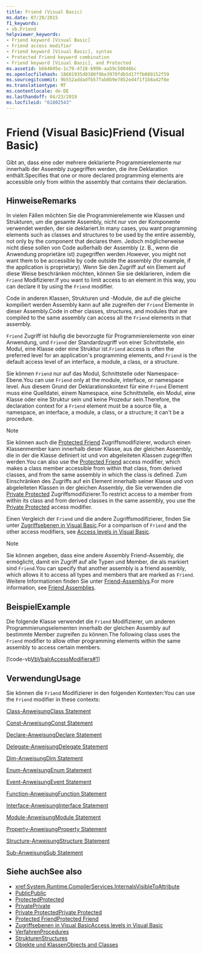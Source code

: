 ```yaml
---
title: Friend (Visual Basic)
ms.date: 07/20/2015
f1_keywords:
- vb.Friend
helpviewer_keywords:
- Friend keyword [Visual Basic]
- Friend access modifier
- Friend keyword [Visual Basic], syntax
- Protected Friend keyword combination
- Friend keyword [Visual Basic], and Protected
ms.assetid: b664605e-1c79-4728-b996-aa59c50846bc
ms.openlocfilehash: 18681935d0380f9be3970fdb5d17ffb089152f59
ms.sourcegitcommit: 9b552addadfb57fab0b9e7852ed4f1f1b8a42f8e
ms.translationtype: MT
ms.contentlocale: de-DE
ms.lasthandoff: 04/23/2019
ms.locfileid: "61802543"
---
```

# <a name="friend-visual-basic"></a><span data-ttu-id="00a19-102">Friend (Visual Basic)</span><span class="sxs-lookup"><span data-stu-id="00a19-102">Friend (Visual Basic)</span></span>
<span data-ttu-id="00a19-103">Gibt an, dass eine oder mehrere deklarierte Programmierelemente nur innerhalb der Assembly zugegriffen werden, die ihre Deklaration enthält.</span><span class="sxs-lookup"><span data-stu-id="00a19-103">Specifies that one or more declared programming elements are accessible only from within the assembly that contains their declaration.</span></span>  
  
## <a name="remarks"></a><span data-ttu-id="00a19-104">Hinweise</span><span class="sxs-lookup"><span data-stu-id="00a19-104">Remarks</span></span>  
 <span data-ttu-id="00a19-105">In vielen Fällen möchten Sie die Programmierelemente wie Klassen und Strukturen, um die gesamte Assembly, nicht nur von der Komponente verwendet werden, der sie deklariert.</span><span class="sxs-lookup"><span data-stu-id="00a19-105">In many cases, you want programming elements such as classes and structures to be used by the entire assembly, not only by the component that declares them.</span></span> <span data-ttu-id="00a19-106">Jedoch möglicherweise nicht diese sollen von Code außerhalb der Assembly (z. B., wenn die Anwendung proprietäre ist) zugegriffen werden.</span><span class="sxs-lookup"><span data-stu-id="00a19-106">However, you might not want them to be accessible by code outside the assembly (for example, if the application is proprietary).</span></span> <span data-ttu-id="00a19-107">Wenn Sie den Zugriff auf ein Element auf diese Weise beschränken möchten, können Sie sie deklarieren, indem die `Friend` Modifizierer.</span><span class="sxs-lookup"><span data-stu-id="00a19-107">If you want to limit access to an element in this way, you can declare it by using the `Friend` modifier.</span></span>  
  
 <span data-ttu-id="00a19-108">Code in anderen Klassen, Strukturen und -Module, die auf die gleiche kompiliert werden Assembly kann auf alle zugreifen der `Friend` Elemente in dieser Assembly.</span><span class="sxs-lookup"><span data-stu-id="00a19-108">Code in other classes, structures, and modules that are compiled to the same assembly can access all the `Friend` elements in that assembly.</span></span>  
  
 <span data-ttu-id="00a19-109">`Friend` Zugriff ist häufig die bevorzugte für Programmierelemente von einer Anwendung, und `Friend` der Standardzugriff von einer Schnittstelle, ein Modul, eine Klasse oder eine Struktur ist.</span><span class="sxs-lookup"><span data-stu-id="00a19-109">`Friend` access is often the preferred level for an application's programming elements, and `Friend` is the default access level of an interface, a module, a class, or a structure.</span></span>  
  
 <span data-ttu-id="00a19-110">Sie können `Friend` nur auf das Modul, Schnittstelle oder Namespace-Ebene.</span><span class="sxs-lookup"><span data-stu-id="00a19-110">You can use `Friend` only at the module, interface, or namespace level.</span></span> <span data-ttu-id="00a19-111">Aus diesem Grund der Deklarationskontext für eine `Friend` Element muss eine Quelldatei, einem Namespace, eine Schnittstelle, ein Modul, eine Klasse oder eine Struktur sein und keine Prozedur sein.</span><span class="sxs-lookup"><span data-stu-id="00a19-111">Therefore, the declaration context for a `Friend` element must be a source file, a namespace, an interface, a module, a class, or a structure; it can't be a procedure.</span></span>  

> [!NOTE]
> <span data-ttu-id="00a19-112">Sie können auch die [Protected Friend](protected-friend.md) Zugriffsmodifizierer, wodurch einen Klassenmember kann innerhalb dieser Klasse, aus der gleichen Assembly, die in der die Klasse definiert ist und von abgeleiteten Klassen zugegriffen werden.</span><span class="sxs-lookup"><span data-stu-id="00a19-112">You can also use the [Protected Friend](protected-friend.md) access modifier, which makes a class member accessible from within that class, from derived classes, and from the same assembly in which the class is defined.</span></span> <span data-ttu-id="00a19-113">Zum Einschränken des Zugriffs auf ein Element innerhalb seiner Klasse und von abgeleiteten Klassen in der gleichen Assembly, die Sie verwenden die [Private Protected](private-protected.md) Zugriffsmodifizierer.</span><span class="sxs-lookup"><span data-stu-id="00a19-113">To restrict access to a member from within its class and from derived classes in the same assembly, you use the [Private Protected](private-protected.md) access modifier.</span></span>

 <span data-ttu-id="00a19-114">Einen Vergleich der `Friend` und die andere Zugriffsmodifizierer, finden Sie unter [Zugriffsebenen in Visual Basic](../../../visual-basic/programming-guide/language-features/declared-elements/access-levels.md).</span><span class="sxs-lookup"><span data-stu-id="00a19-114">For a comparison of `Friend` and the other access modifiers, see [Access levels in Visual Basic](../../../visual-basic/programming-guide/language-features/declared-elements/access-levels.md).</span></span>  
  
> [!NOTE]
>  <span data-ttu-id="00a19-115">Sie können angeben, dass eine andere Assembly Friend-Assembly, die ermöglicht, damit ein Zugriff auf alle Typen und Member, die als markiert sind `Friend`.</span><span class="sxs-lookup"><span data-stu-id="00a19-115">You can specify that another assembly is a friend assembly, which allows it to access all types and members that are marked as `Friend`.</span></span> <span data-ttu-id="00a19-116">Weitere Informationen finden Sie unter [Friend-Assemblys](../../../standard/assembly/friend-assemblies.md).</span><span class="sxs-lookup"><span data-stu-id="00a19-116">For more information, see [Friend Assemblies](../../../standard/assembly/friend-assemblies.md).</span></span>  
  
## <a name="example"></a><span data-ttu-id="00a19-117">Beispiel</span><span class="sxs-lookup"><span data-stu-id="00a19-117">Example</span></span>  
 <span data-ttu-id="00a19-118">Die folgende Klasse verwendet die `Friend` Modifizierer, um anderen Programmierungselementen innerhalb der gleichen Assembly auf bestimmte Member zugreifen zu können.</span><span class="sxs-lookup"><span data-stu-id="00a19-118">The following class uses the `Friend` modifier to allow other programming elements within the same assembly to access certain members.</span></span>  
  
 [!code-vb[VbVbalrAccessModifiers#1](~/samples/snippets/visualbasic/VS_Snippets_VBCSharp/vbvbalraccessmodifiers/vb/class1.vb#1)]  
  
## <a name="usage"></a><span data-ttu-id="00a19-119">Verwendung</span><span class="sxs-lookup"><span data-stu-id="00a19-119">Usage</span></span>  
 <span data-ttu-id="00a19-120">Sie können die `Friend` Modifizierer in den folgenden Kontexten:</span><span class="sxs-lookup"><span data-stu-id="00a19-120">You can use the `Friend` modifier in these contexts:</span></span>  
  
 [<span data-ttu-id="00a19-121">Class-Anweisung</span><span class="sxs-lookup"><span data-stu-id="00a19-121">Class Statement</span></span>](../../../visual-basic/language-reference/statements/class-statement.md)  
  
 [<span data-ttu-id="00a19-122">Const-Anweisung</span><span class="sxs-lookup"><span data-stu-id="00a19-122">Const Statement</span></span>](../../../visual-basic/language-reference/statements/const-statement.md)  
  
 [<span data-ttu-id="00a19-123">Declare-Anweisung</span><span class="sxs-lookup"><span data-stu-id="00a19-123">Declare Statement</span></span>](../../../visual-basic/language-reference/statements/declare-statement.md)  
  
 [<span data-ttu-id="00a19-124">Delegate-Anweisung</span><span class="sxs-lookup"><span data-stu-id="00a19-124">Delegate Statement</span></span>](../../../visual-basic/language-reference/statements/delegate-statement.md)  
  
 [<span data-ttu-id="00a19-125">Dim-Anweisung</span><span class="sxs-lookup"><span data-stu-id="00a19-125">Dim Statement</span></span>](../../../visual-basic/language-reference/statements/dim-statement.md)  
  
 [<span data-ttu-id="00a19-126">Enum-Anweisung</span><span class="sxs-lookup"><span data-stu-id="00a19-126">Enum Statement</span></span>](../../../visual-basic/language-reference/statements/enum-statement.md)  
  
 [<span data-ttu-id="00a19-127">Event-Anweisung</span><span class="sxs-lookup"><span data-stu-id="00a19-127">Event Statement</span></span>](../../../visual-basic/language-reference/statements/event-statement.md)  
  
 [<span data-ttu-id="00a19-128">Function-Anweisung</span><span class="sxs-lookup"><span data-stu-id="00a19-128">Function Statement</span></span>](../../../visual-basic/language-reference/statements/function-statement.md)  
  
 [<span data-ttu-id="00a19-129">Interface-Anweisung</span><span class="sxs-lookup"><span data-stu-id="00a19-129">Interface Statement</span></span>](../../../visual-basic/language-reference/statements/interface-statement.md)  
  
 [<span data-ttu-id="00a19-130">Module-Anweisung</span><span class="sxs-lookup"><span data-stu-id="00a19-130">Module Statement</span></span>](../../../visual-basic/language-reference/statements/module-statement.md)  
  
 [<span data-ttu-id="00a19-131">Property-Anweisung</span><span class="sxs-lookup"><span data-stu-id="00a19-131">Property Statement</span></span>](../../../visual-basic/language-reference/statements/property-statement.md)  
  
 [<span data-ttu-id="00a19-132">Structure-Anweisung</span><span class="sxs-lookup"><span data-stu-id="00a19-132">Structure Statement</span></span>](../../../visual-basic/language-reference/statements/structure-statement.md)  
  
 [<span data-ttu-id="00a19-133">Sub-Anweisung</span><span class="sxs-lookup"><span data-stu-id="00a19-133">Sub Statement</span></span>](../../../visual-basic/language-reference/statements/sub-statement.md)  
  
## <a name="see-also"></a><span data-ttu-id="00a19-134">Siehe auch</span><span class="sxs-lookup"><span data-stu-id="00a19-134">See also</span></span>

- <xref:System.Runtime.CompilerServices.InternalsVisibleToAttribute>
- [<span data-ttu-id="00a19-135">Public</span><span class="sxs-lookup"><span data-stu-id="00a19-135">Public</span></span>](../../../visual-basic/language-reference/modifiers/public.md)
- [<span data-ttu-id="00a19-136">Protected</span><span class="sxs-lookup"><span data-stu-id="00a19-136">Protected</span></span>](../../../visual-basic/language-reference/modifiers/protected.md)
- [<span data-ttu-id="00a19-137">Private</span><span class="sxs-lookup"><span data-stu-id="00a19-137">Private</span></span>](../../../visual-basic/language-reference/modifiers/private.md)
- [<span data-ttu-id="00a19-138">Private Protected</span><span class="sxs-lookup"><span data-stu-id="00a19-138">Private Protected</span></span>](./private-protected.md)
- [<span data-ttu-id="00a19-139">Protected Friend</span><span class="sxs-lookup"><span data-stu-id="00a19-139">Protected Friend</span></span>](./protected-friend.md)
- [<span data-ttu-id="00a19-140">Zugriffsebenen in Visual Basic</span><span class="sxs-lookup"><span data-stu-id="00a19-140">Access levels in Visual Basic</span></span>](../../../visual-basic/programming-guide/language-features/declared-elements/access-levels.md)
- [<span data-ttu-id="00a19-141">Verfahren</span><span class="sxs-lookup"><span data-stu-id="00a19-141">Procedures</span></span>](../../../visual-basic/programming-guide/language-features/procedures/index.md)
- [<span data-ttu-id="00a19-142">Strukturen</span><span class="sxs-lookup"><span data-stu-id="00a19-142">Structures</span></span>](../../../visual-basic/programming-guide/language-features/data-types/structures.md)
- [<span data-ttu-id="00a19-143">Objekte und Klassen</span><span class="sxs-lookup"><span data-stu-id="00a19-143">Objects and Classes</span></span>](../../../visual-basic/programming-guide/language-features/objects-and-classes/index.md)
